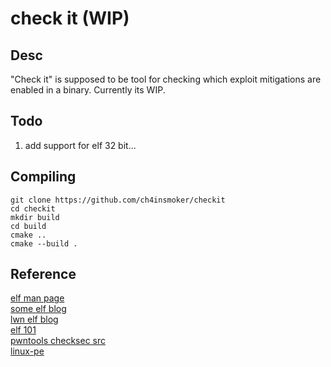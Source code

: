 <h1>check it (WIP)</h1>

## Desc
<p>"Check it" is supposed to be tool for checking which exploit mitigations are enabled in a binary. Currently its WIP.</p>

## Todo
1. add support for elf 32 bit...

## Compiling
```
git clone https://github.com/ch4insmoker/checkit
cd checkit
mkdir build
cd build
cmake ..
cmake --build .
```

## Reference
<a href="https://man7.org/linux/man-pages/man5/elf.5.html">elf man page</a>
<br>
<a href="https://stevens.netmeister.org/631/elf.html">some elf blog</a>
<br>
<a href="https://lwn.net/Articles/631631/">lwn elf blog</a>
<br>
<a href="https://intezer.com/blog/research/executable-linkable-format-101-part1-sections-segments/">elf 101 </a>
<br>
<a href="https://github.com/Gallopsled/pwntools/blob/dev/pwnlib/elf/elf.py">pwntools checksec src </a>
<br>
<a href="https://github.com/can1357/linux-pe">linux-pe</a>
